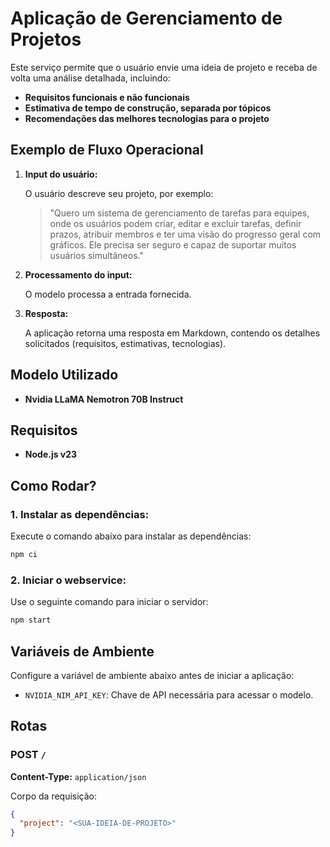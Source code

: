 # Aplicação de Gerenciamento de Projetos

Este serviço permite que o usuário envie uma ideia de projeto e receba de volta uma análise detalhada, incluindo:

- **Requisitos funcionais e não funcionais**
- **Estimativa de tempo de construção, separada por tópicos**
- **Recomendações das melhores tecnologias para o projeto**

## Exemplo de Fluxo Operacional

1. **Input do usuário:**

   O usuário descreve seu projeto, por exemplo:

   > "Quero um sistema de gerenciamento de tarefas para equipes, onde os usuários podem criar, editar e excluir tarefas, definir prazos, atribuir membros e ter uma visão do progresso geral com gráficos. Ele precisa ser seguro e capaz de suportar muitos usuários simultâneos."

2. **Processamento do input:**

   O modelo processa a entrada fornecida.

3. **Resposta:**

   A aplicação retorna uma resposta em Markdown, contendo os detalhes solicitados (requisitos, estimativas, tecnologias).

## Modelo Utilizado

- **Nvidia LLaMA Nemotron 70B Instruct**

## Requisitos

- **Node.js v23**

## Como Rodar?

### 1. Instalar as dependências:

Execute o comando abaixo para instalar as dependências:

```bash
npm ci
```

### 2. Iniciar o webservice:

Use o seguinte comando para iniciar o servidor:

```bash
npm start
```

## Variáveis de Ambiente

Configure a variável de ambiente abaixo antes de iniciar a aplicação:

- `NVIDIA_NIM_API_KEY`: Chave de API necessária para acessar o modelo.

## Rotas

### POST `/`

**Content-Type:** `application/json`

Corpo da requisição:

```json
{
  "project": "<SUA-IDEIA-DE-PROJETO>"
}
```
